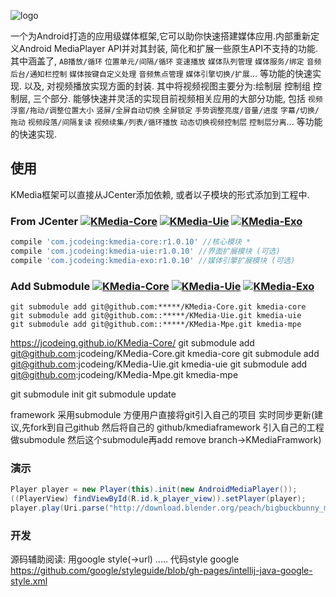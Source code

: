 ![logo](https://raw.githubusercontent.com/jcodeing/XMediaGo/master/readme/kmedia_logo.png)

一个为Android打造的应用级媒体框架,它可以助你快速搭建媒体应用.内部重新定义Android MediaPlayer API并对其封装, 简化和扩展一些原生API不支持的功能.
其中涵盖了, `AB播放/循环` `位置单元/间隔/循环` `变速播放` `媒体队列管理` `媒体服务/绑定` `音频后台/通知栏控制` `媒体按键自定义处理` `音频焦点管理` `媒体引擎切换/扩展`... 等功能的快速实现.
以及, 对视频播放实现方面的封装. 其中将视频视图主要分为:绘制层 控制组 控制层, 三个部分. 能够快速并灵活的实现目前视频相关应用的大部分功能,
包括 `视频浮窗/拖动/调整位置大小` `竖屏/全屏自动切换` `全屏锁定` `手势调整亮度/音量/进度` `字幕/切换/拖动` `视频段落/间隔复读` `视频续集/列表/循环播放` `动态切换视频控制层` `控制层分离`... 等功能的快速实现.

## 使用
KMedia框架可以直接从JCenter添加依赖, 或者以子模块的形式添加到工程中.

### From JCenter [![KMedia-Core](https://github.com/jcodeing/XMediaGo/blob/master/readme/icon/kmedia_core.svg)](https://bintray.com/jcodeing/kmedia/kmedia-core/_latestVersion) [![KMedia-Uie](https://github.com/jcodeing/XMediaGo/blob/master/readme/icon/kmedia_uie.svg)](https://bintray.com/jcodeing/kmedia/kmedia-uie/_latestVersion) [![KMedia-Exo](https://github.com/jcodeing/XMediaGo/blob/master/readme/icon/kmedia_exo.svg)](https://bintray.com/jcodeing/kmedia/kmedia-exo/_latestVersion)
```gradle
compile 'com.jcodeing:kmedia-core:r1.0.10' //核心模块 *
compile 'com.jcodeing:kmedia-uie:r1.0.10' //界面扩展模块 (可选)
compile 'com.jcodeing:kmedia-exo:r1.0.10' //媒体引擎扩展模块 (可选)
```

### Add Submodule [![KMedia-Core](https://github.com/jcodeing/XMediaGo/blob/master/readme/icon/kmedia_core.svg)](https://github.com/jcodeing/KMedia-Core) [![KMedia-Uie](https://github.com/jcodeing/XMediaGo/blob/master/readme/icon/kmedia_uie.svg)](https://github.com/jcodeing/KMedia-Uie) [![KMedia-Exo](https://github.com/jcodeing/XMediaGo/blob/master/readme/icon/kmedia_exo.svg)](https://github.com/jcodeing/KMedia-Exo)
```command
git submodule add git@github.com:*****/KMedia-Core.git kmedia-core
git submodule add git@github.com::*****/KMedia-Uie.git kmedia-uie
git submodule add git@github.com::*****/KMedia-Mpe.git kmedia-mpe
```

https://jcodeing.github.io/KMedia-Core/
git submodule add git@github.com:jcodeing/KMedia-Core.git kmedia-core
git submodule add git@github.com:jcodeing/KMedia-Uie.git kmedia-uie
git submodule add git@github.com:jcodeing/KMedia-Mpe.git kmedia-mpe


git submodule init
git submodule update

framework 采用submodule 方便用户直接将git引入自己的项目 实时同步更新(建议,先fork到自己github 然后将自己的
github/kmediaframework 引入自己的工程做submodule 然后这个submodule再add remove branch->KMediaFramwork)

### 演示
```java
Player player = new Player(this).init(new AndroidMediaPlayer());
((PlayerView) findViewById(R.id.k_player_view)).setPlayer(player);
player.play(Uri.parse("http://download.blender.org/peach/bigbuckbunny_movies/BigBuckBunny_320x180.mp4"));
```


### 开发
源码辅助阅读:
用google style(->url)
.....
代码style google
https://github.com/google/styleguide/blob/gh-pages/intellij-java-google-style.xml
